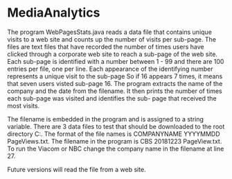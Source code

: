 # MediaAnalytics
The program WebPagesStats.java reads a data file that contains unique visits to a web site and counts up the number of visits
per sub-page. The files are text files that have recorded the number
of times users have clicked through a corporate web site to reach a sub-page of
the web site. Each sub-page is identified with a number between 1 - 99 and there
are 100 entries per file, one per line. Each 
appearance of the identifying number represents a unique visit to the sub-page
So if 16 appears 7 times, it means that seven users visted sub-page 16. The 
program extracts the name of the company and the date from the filename. It then
prints the number of times each sub-page was visited and identifies the sub-
page that received the most visits.

The filename is embedded in the program and is assigned to a string variable. There are 3 data files to test that should be 
downloaded to the root directory C:\. The format of the file names is COMPANYNAME YYYYMMDD PageViews.txt. The filename in the program
is CBS 20181223 PageView.txt. To run the Viacom or NBC change the company name in the filename at line 27.

Future versions will read the file from a web site.
